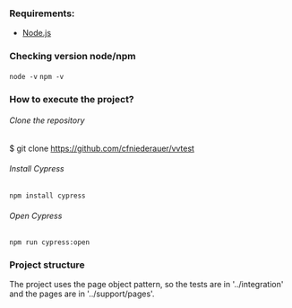 ### Requirements:
- [Node.js](https://nodejs.org/en/)

### Checking version node/npm
 
 ``node -v``
 ``npm -v``

### How to execute the project?

###### Clone the repository
 $ git clone https://github.com/cfniederauer/vvtest

###### Install Cypress

 ``npm install cypress``

###### Open Cypress
 
 ``npm run cypress:open``

### Project structure

 The project uses the page object pattern, so the tests are in '../integration' and the pages are in '../support/pages'.